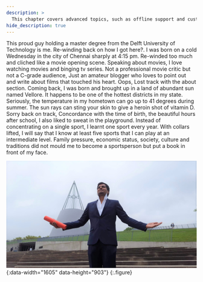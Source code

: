 ```yaml
---
description: >
  This chapter covers advanced topics, such as offline support and custom JS builds. Codings skills are recommended.
hide_description: true
---
```




This proud guy holding a master degree from the Delft University of Technology is me. Re-winding back on how I got here?. I was born on a cold Wednesday in the city of Chennai sharply at 4:15 pm. Re-winded too much and cliched like a movie opening scene. Speaking about movies, I love watching movies and binging tv series. Not a professional movie critic but not a C-grade audience, Just an amateur blogger who loves to point out and write about films that touched his heart. Oops, Lost track with the about section. Coming back, I was born and brought up in a land of abundant sun named Vellore. It happens to be one of the hottest districts in my state. Seriously, the temperature in my hometown can go up to 41 degrees during summer. The sun rays can sting your skin to give a heroin shot of vitamin D. Sorry back on track, Concordance with the time of birth, the beautiful hours after school, I also liked to sweat in the playground. Instead of concentrating on a single sport, I learnt one sport every year. With collars lifted, I will say that I know at least five sports that I can play at an intermediate level. Family pressure, economic status, society, culture and traditions did not mould me to become a sportsperson but put a book in front of my face. 

![Math Screenshot](assets/img/blog/user.jpg){:data-width="1605" data-height="903"}
{:.figure} 